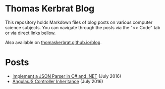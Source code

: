 # Thomas Kerbrat Blog

This repository holds Markdown files of blog posts on various computer science subjects.
You can navigate through the posts via the "<> Code" tab or via direct links bellow.

Also available on [thomaskerbrat.github.io/blog](https://thomaskerbrat.github.io/blog/).



# Posts

- [Implement a JSON Parser in C# and .NET](2016/07/implement_json_parser_cshap_dotnet.md) (July 2016)
- [AngularJS Controller Inheritance](2016/07/angularjs_controller_inheritance.md) (July 2016)
